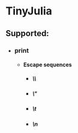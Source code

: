 # TinyJulia

## Supported:
- ### print
    - #### Escape sequences
        - ##### \\\\
        - ##### \\"
        - ##### \\t
        - ##### \\n